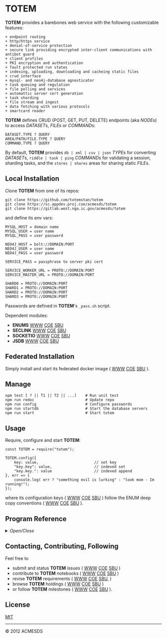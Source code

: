 # TOTEM

**TOTEM** provides a barebones web service with the following customizable features:

	+ endpoint routing
	+ http/https service
	+ denial-of-service protection
	+ secure link providing encrypted inter-client communications with antibot guard
	+ client profiles 
	+ PKI encryption and authentication
	+ fault protected run states
	+ indexing, uploading, downloading and cacheing static files
	+ crud interface
	+ mysql- and neo4j-database agnosticator
	+ task queuing and regulation
	+ file polling and services
	+ automattic server cert generation
	+ task sharding
	+ file stream and ingest
	+ data fetching with various protocols
	+ smartcard reader
  
**TOTEM** defines CRUD (POST, GET, PUT, DELETE) endpoints (aka *NODE*s) to access *DATASET*s, 
*FILE*s or *COMMAND*s:

	DATASET.TYPE ? QUERY
	AREA/PATH/FILE.TYPE ? QUERY
	COMMAND.TYPE ? QUERY

By default, **TOTEM** provides `db | xml | csv | json` *TYPE*s for converting *DATASET*s, 
`riddle | task | ping` *COMMAND*s for validating a session, sharding tasks,
and the `stores | shares` areas for sharing static *FILE*s.

## Local Installation

Clone **TOTEM** from one of its repos:

	git clone https://github.com/totemstan/totem
	git clone https://sc.appdev.proj.coe/acmesds/totem
	git clone https://gitlab.west.nga.ic.gov/acmesds/totem

and define its env vars:

	MYSQL_HOST = domain name
	MYSQL_USER = user name
	MYSQL_PASS = user password
	
	NEO4J_HOST = bolt://DOMAIN:PORT
	NEO4J_USER = user name
	NEO4J_PASS = user password

	SERVICE_PASS = passphrase to server pki cert
	
	SERVICE_WORKER_URL = PROTO://DOMAIN:PORT
	SERVICE_MASTER_URL = PROTO://DOMAIN:PORT
	
	SHARD0 = PROTO://DOMAIN:PORT
	SHARD1 = PROTO://DOMAIN:PORT
	SHARD2 = PROTO://DOMAIN:PORT
	SHARD3 = PROTO://DOMAIN:PORT

Passwords are defined in **TOTEM**'s `_pass.sh` script.

Dependent modules:

+ **ENUMS** [WWW](https://github.com/totemstan/enums)  [COE](https://sc.appdev.proj.coe/acmesds/enums)  [SBU](https://gitlab.west.nga.ic.gov/acmesds/enums)  
+ **SECLINK** [WWW](https://github.com/totemstan/securelink)  [COE](https://sc.appdev.proj.coe/acmesds/securelink)  [SBU](https://gitlab.west.nga.ic.gov/acmesds/securelink)  
+ **SOCKETIO** [WWW](https://github.com/totemstan/socketio)  [COE](https://sc.appdev.proj.coe/acmesds/socketio)  [SBU](https://gitlab.west.nga.ic.gov/acmesds/socketio)  
+ **JSDB** [WWW](https://github.com/totemstan/jsdb)  [COE](https://sc.appdev.proj.coe/acmesds/jsdb)  [SBU](https://gitlab.west.nga.ic.gov/acmesds/jsdb)  

## Federated Installation

Simply install and start its federated docker image (
[WWW](https://github.com/totemstan/dockify) 
[COE](https://sc.appdev.proj.coe/acmesds/dockify)
[SBU](https://gitlab.west.nga.ic.gov/acmesds/dockify)
).

## Manage 

	npm test [ ? || T1 || T2 || ...]	# Run unit test
	npm run redoc						# Update repo
	npm run config						# Configure passwords
	npm run startdb						# Start the database servers
	npm run start						# Start totem

## Usage

Require, configure and start **TOTEM**:
	
	const TOTEM = require("totem");

	TOTEM.config({
		key: value, 						// set key
		"key.key": value, 					// indexed set
		"key.key.": value					// indexed append
	}, err => {
		console.log( err ? "something evil is lurking" : "look mom - Im running!");
	});

where its configuration keys (
[WWW](http://totem.zapto.org/shares/prm/totem/index.html) 
[COE](https://totem.west.ile.nga.ic.gov/shares/prm/totem/index.html) 
[SBU](https://totem.nga.mil/shares/prm/totem/index.html)
)
follow the ENUM deep copy conventions (
[WWW](https://github.com/totemstan/enum) 
[COE](https://sc.appdev.proj.coe/acmesds/enum) 
[SBU](https://gitlab.west.nga.ic.gov/acmesds/enum)
).

## Program Reference
<details>
<summary>
<i>Open/Close</i>
</summary>
## Modules

<dl>
<dt><a href="#module_TOTEM">TOTEM</a></dt>
<dd><p>Provides a <a href="https://github.com/totemstan/totem">barebones web service</a>.  This module documented 
in accordance with <a href="https://jsdoc.app/">jsdoc</a>.</p>
</dd>
<dt><a href="#TOTEM.module_String">String</a></dt>
<dd></dd>
</dl>

<a name="module_TOTEM"></a>

## TOTEM
Provides a [barebones web service](https://github.com/totemstan/totem).  This module documented 
in accordance with [jsdoc](https://jsdoc.app/).

**Requires**: <code>module:http</code>, <code>module:https</code>, <code>module:fs</code>, <code>module:constants</code>, <code>module:cluster</code>, <code>module:child\_process</code>, <code>module:os</code>, <code>module:stream</code>, <code>module:vm</code>, <code>module:crypto</code>, <code>module:enums</code>, <code>module:jsdb</code>, <code>module:securelink</code>, <code>module:socketio</code>, <code>module:mime</code>, <code>module:mysql</code>, <code>module:xml2js</code>, <code>module:toobusy</code>, <code>module:json2csv</code>, <code>module:js2xmlparser</code>, <code>module:toobusy-js</code>, <code>module:cheerio</code>  
**Author**: [ACMESDS](https://totemstan.github.io)  
**Example**  
```js
// npm test T1
// Create simple service but dont start it.
Log({
	msg: "Im simply a Totem interface so Im not even running as a service", 
	default_fetcher_endpts: TOTEM.byTable,
	default_protect_mode: TOTEM.guard,
	default_cores_used: TOTEM.cores
});
```
**Example**  
```js
// npm test T2
// Totem service running in fault protection mode, no database, no UI; but I am running
// with 2 workers and the default endpoint routes.

TOTEM.config({
	mysql: null,
	guard: true,
	cores: 2
}, sql => {

	Log( 
`I'm a Totem service running in fault protection mode, no database, no UI; but I am running
with 2 workers and the default endpoint routes` );

});
```
**Example**  
```js
// npm test T3
// A Totem service with no workers.

TOTEM.config({
}, sql => {
	Log( 
`I'm a Totem service with no workers. I do, however, have a mysql database from which I've derived 
my startup options (see the openv.apps table for the Nick="Totem1").  
No endpoints to speak off (execept for the standard wget, riddle, etc) but you can hit "/files/" to index 
these files. `
	);
});
```
**Example**  
```js
// npm test T4
// Only 1 worker, unprotected, a mysql database, and two endpoints.

TOTEM.config({
	byTable: {
		dothis: function dothis(req,res) {  //< named handlers are shown in trace in console
			res( "123" );

			Log("", {
				do_query: req.query
			});
		},

		dothat: function dothat(req,res) {

			if (req.query.x)
				res( [{x:req.query.x+1,y:req.query.x+2}] );
			else
				res( new Error("We have a problem huston") );

			Log("", {
				msg: `Like dothis, but needs an ?x=value query`, 
				or_query: req.query,
				or_user: req.client
			});
		}
	}
}, sql => {
	Log("", {
		msg:
`As always, if the openv.apps Encrypt is set for the Nick="Totem" app, this service is now **encrypted** [*]
and has https (vs http) endpoints, here /dothis and /dothat endpoints.  Ive only requested only 1 worker (
aka core), Im running unprotected, and have a mysql database.  
[*] If my NICK.pfx does not already exists, Totem will create its password protected NICK.pfx cert from the
associated public NICK.crt and private NICK.key certs it creates.`,
		my_endpoints: T.byTable
	});
});
```
**Example**  
```js
// npm test T5
// no cores but a mysql database and an anti-bot shield

TOTEM.config({
	riddles: 20
}, sql => {
	Log("", {
		msg:
`I am Totem client, with no cores but I do have mysql database and I have an anti-bot shield!!  Anti-bot
shields require a Encrypted service, and a UI (like that provided by DEBE) to be of any use.`, 
		mysql_derived_parms: T.site
	});
});
```
**Example**  
```js
// npm test T6
// Testing tasker with database, 3 cores and an additional /test endpoint.

TOTEM.config({
	guard: false,	// ex override default 
	cores: 3,		// ex override default

	"byTable.": {  // define endpoints
		test: function (req,res) {
			res(" here we go");  // endpoint must always repond to its client 
			if (CLUSTER.isMaster)  // setup tasking examples on on master
				switch (req.query.opt || 1) {  // test example runTask
					case 1: 
						T.runTask({  // setup tasking for loops over these keys
							keys: "i,j",
							i: [1,2,3],
							j: [4,5]
						}, 
							// define the task which returns a message msg
							($) => "hello i,j=" + [i,j] + " from worker " + $.worker + " on " + $.node, 

							// define the message msg handler
							(msg) => console.log(msg)
						);
						break;

					case 2:
						T.runTask({
							qos: 1,
							keys: "i,j",
							i: [1,2,3],
							j: [4,5]
						}, 
							($) => "hello i,j=" + [i,j] + " from worker " + $.worker + " on " + $.node, 
							(msg) => console.log(msg)
						);
						break;

					case 3:
						break;
				}

		}
	}

}, sql => {
	Log( "Testing runTask with database and 3 cores at /test endpoint" );
});
```
**Example**  
```js
// npm test T7
// Conduct db maintenance

TOTEM.config({
}, sql => {				
	Log( "db maintenance" );

	if (CLUSTER.isMaster)
		switch (process.argv[3]) {
			case 1: 
				sql.query( "select voxels.id as voxelID, chips.id as chipID from openv.voxels left join openv.chips on voxels.Ring = chips.Ring", function (err,recs) {
					recs.forEach( rec => {
						sql.query("update openv.voxels set chipID=? where ID=?", [rec.chipID, rec.voxelID], err => {
							Log(err);
						});
					});
				});
				break;

			case 2:
				sql.query("select ID, Ring from openv.voxels", function (err, recs) {
					recs.forEach( rec => {
						sql.query(
							"update openv.voxels set Point=geomFromText(?) where ?", 
							[ `POINT(${rec.Ring[0][0].x} ${rec.Ring[0][0].y})` , {ID: rec.ID} ], 
							err => {
								Log(err);
						});
					});
				});
				break;

			case 3:
				sql.query( "select voxels.id as voxelID, cache.id as chipID from openv.voxels left join openv.cache on voxels.Ring = cache.geo1", function (err,recs) {
					Log(err);
					recs.forEach( rec => {
						sql.query("update openv.voxels set chipID=? where ID=?", [rec.chipID, rec.voxelID], err => {
							Log(err);
						});
					});
				});
				break;

			case 4:
				sql.query("select ID, geo1 from openv.cache where bank='chip'", function (err, recs) {
					recs.forEach( rec => {
						if (rec.geo1)
							sql.query(
								"update openv.cache set x1=?, x2=? where ?", 
								[ rec.geo1[0][0].x, rec.geo1[0][0].y, {ID: rec.ID} ], 
								err => {
									Log(err);
							});
					});
				});
				break;

			case 5: 
				var parms = {
ring: "[degs] closed ring [lon, lon], ... ]  specifying an area of interest on the earth's surface",
"chip length": "[m] length of chip across an edge",
"chip samples": "[pixels] number of pixels across edge of chip"
				};
				//get all tables and revise field comments with info data here -  archive parms - /parms in flex will
				//use getfileds to get comments and return into

			case 6:
				var 
					RAN = require("../randpr"),
					ran = new RAN({
						models: ["sinc"],
						Mmax: 150,  // max coherence intervals
						Mstep: 5 	// step intervals
					});

				ran.config( function (pc) {
					var 
						vals = pc.values,
						vecs = pc.vectors,
						N = vals.length, 
						ref = vals[N-1];

					vals.forEach( (val, idx) => {
						var
							save = {
								correlation_model: pc.model,
								coherence_intervals: pc.intervals,
								eigen_value: val,
								eigen_index: idx,
								ref_value: ref,
								max_intervals: ran.Mmax,
								eigen_vector: JSON.stringify( vecs[idx] )
							};

						sql.query("INSERT INTO openv.pcs SET ? ON DUPLICATE KEY UPDATE ?", [save,save] );	
					});
				});
				break;	
		}
});		
```
**Example**  
```js
// npm test T8
// Conduct neo4j database maintenance

const $ = require("../man/man.js");
TOTEM.config();
neoThread( neo => {
	neo.cypher( "MATCH (n:gtd) RETURN n", {}, (err,nodes) => {
		Log("nodes",err,nodes.length,nodes[0]);
		var map = {};
		nodes.forEach( (node,idx) => map[node.n.name] = idx );
		//Log(">map",map);

		neo.cypher( "MATCH (a:gtd)-[r]->(b:gtd) RETURN r", {}, (err,edges) => {
			Log("edges",err,edges.length,edges[0]);
			var 
				N = nodes.length,	
				cap = $([N,N], (u,v,C) => C[u][v] = 0 ),
				lambda = $([N,N], (u,v,L) => L[u][v] = 0),
				lamlist = $(N, (n,L) => L[n] = [] );

			edges.forEach( edge => cap[map[edge.r.srcId]][map[edge.r.tarId]] = 1 );

			//Log(">cap",cap);

			for (var s=0; s<N; s++)
				for (var t=s+1; t<N; t++) {
					var 
						{cutset} = $.MaxFlowMinCut(cap,s,t),
						cut = lambda[s][t] = lambda[t][s] = cutset.length;

					lamlist[cut].push([s,t]);
				}

			lamlist.forEach( (list,r) => {
				if ( r && list.length ) Log(r,list);
			});

		});
	});
});	
```
<a name="TOTEM.module_String"></a>

## String

* [String](#TOTEM.module_String)
    * _static_
        * [.errors](#TOTEM.module_String.errors)
        * [.tasking](#TOTEM.module_String.tasking)
        * [.dogs](#TOTEM.module_String.dogs)
        * [.createCert](#TOTEM.module_String.createCert)
        * [.stop](#TOTEM.module_String.stop)
        * [.sqlThread](#TOTEM.module_String.sqlThread)
        * [.neoThread](#TOTEM.module_String.neoThread)
        * [.crudIF](#TOTEM.module_String.crudIF)
        * [.reqFlags](#TOTEM.module_String.reqFlags)
        * [.secureLink](#TOTEM.module_String.secureLink)
        * [.cores](#TOTEM.module_String.cores)
        * [.onFile](#TOTEM.module_String.onFile)
        * [.modTimes](#TOTEM.module_String.modTimes)
        * [.behindProxy](#TOTEM.module_String.behindProxy)
        * [.name](#TOTEM.module_String.name)
        * [.passEncrypted](#TOTEM.module_String.passEncrypted)
        * [.$master](#TOTEM.module_String.$master)
        * [.site](#TOTEM.module_String.site)
        * [.filterRecords](#TOTEM.module_String.filterRecords)
        * [.byTable](#TOTEM.module_String.byTable)
            * [.ping(req, res)](#TOTEM.module_String.byTable.ping)
            * [.task(req, res)](#TOTEM.module_String.byTable.task)
            * [.riddle(req, res)](#TOTEM.module_String.byTable.riddle)
        * [.byAction](#TOTEM.module_String.byAction)
        * [.byType](#TOTEM.module_String.byType)
        * [.byArea](#TOTEM.module_String.byArea)
        * [.trustStore](#TOTEM.module_String.trustStore)
        * [.server](#TOTEM.module_String.server)
        * [.select](#TOTEM.module_String.select)
        * [.update](#TOTEM.module_String.update)
        * [.delete](#TOTEM.module_String.delete)
        * [.insert](#TOTEM.module_String.insert)
        * [.execute](#TOTEM.module_String.execute)
        * [.guard](#TOTEM.module_String.guard)
        * [.guards](#TOTEM.module_String.guards)
        * [.admitRules](#TOTEM.module_String.admitRules)
        * [.riddles](#TOTEM.module_String.riddles)
        * [.paths](#TOTEM.module_String.paths)
        * [.uploadFile](#TOTEM.module_String.uploadFile)
        * [.busyTime](#TOTEM.module_String.busyTime)
        * [.cache](#TOTEM.module_String.cache)
        * [.routeRequest(req, res)](#TOTEM.module_String.routeRequest)
        * [.config(opts, cb)](#TOTEM.module_String.config)
            * [~configService(agent)](#TOTEM.module_String.config..configService)
                * [~createServer()](#TOTEM.module_String.config..configService..createServer)
                    * [~startServer(server, port, cb)](#TOTEM.module_String.config..configService..createServer..startServer)
        * [.runTask(opts, task, cb)](#TOTEM.module_String.runTask)
        * [.watchFile(path, callback)](#TOTEM.module_String.watchFile)
        * [.getBrick(client, name, cb)](#TOTEM.module_String.getBrick)
        * [.setContext()](#TOTEM.module_String.setContext)
    * _inner_
        * [~parseXML(cb)](#TOTEM.module_String..parseXML) ⇐ <code>String</code>
        * [~stopService()](#TOTEM.module_String..stopService)
        * [~createCert(owner, password, cb)](#TOTEM.module_String..createCert)
        * [~resolveClient(req, res)](#TOTEM.module_String..resolveClient)
        * [~uploadFile(client, source, sinkPath, tags, cb)](#TOTEM.module_String..uploadFile)
        * [~selectDS(req, res)](#TOTEM.module_String..selectDS)
        * [~insertDS(req, res)](#TOTEM.module_String..insertDS)
        * [~deleteDS(req, res)](#TOTEM.module_String..deleteDS)
        * [~updateDS(req, res)](#TOTEM.module_String..updateDS)
        * [~executeDS(req, res)](#TOTEM.module_String..executeDS)

<a name="TOTEM.module_String.errors"></a>

### String.errors
Error messages

**Kind**: static property of [<code>String</code>](#TOTEM.module_String)  
**Cfg**: <code>Object</code>  
<a name="TOTEM.module_String.tasking"></a>

### String.tasking
Common methods for task sharding

**Kind**: static property of [<code>String</code>](#TOTEM.module_String)  
**Cfg**: <code>Object</code>  
<a name="TOTEM.module_String.dogs"></a>

### String.dogs
Watchdogs {name: dog(sql, lims), ... } run at intervals dog.cycle seconds usings its
dog.trace, dog.parms, sql connector and threshold parameters.

**Kind**: static property of [<code>String</code>](#TOTEM.module_String)  
**Cfg**: <code>Object</code>  
<a name="TOTEM.module_String.createCert"></a>

### String.createCert
Create a PKI cert given user name and password.

**Kind**: static property of [<code>String</code>](#TOTEM.module_String)  
**Cfg**: <code>Function</code>  

| Param | Type | Description |
| --- | --- | --- |
| path | <code>String</code> | to file being watched |
| callback | <code>function</code> | cb(sql, name, path) when file at path has changed |

<a name="TOTEM.module_String.stop"></a>

### String.stop
Stop the server.

**Kind**: static property of [<code>String</code>](#TOTEM.module_String)  
**Cfg**: <code>Function</code>  
<a name="TOTEM.module_String.sqlThread"></a>

### String.sqlThread
Thread a new sql connection to a callback.

**Kind**: static property of [<code>String</code>](#TOTEM.module_String)  
**Cfg**: <code>Function</code>  

| Param | Type | Description |
| --- | --- | --- |
| cb | <code>function</code> | callback(sql connector) |

<a name="TOTEM.module_String.neoThread"></a>

### String.neoThread
Thread a new neo4j connection to a callback.

**Kind**: static property of [<code>String</code>](#TOTEM.module_String)  
**Cfg**: <code>Function</code>  

| Param | Type | Description |
| --- | --- | --- |
| cb | <code>function</code> | callback(sql connector) |

<a name="TOTEM.module_String.crudIF"></a>

### String.crudIF
REST-to-CRUD translations

**Kind**: static property of [<code>String</code>](#TOTEM.module_String)  
**Cfg**: <code>Object</code>  
<a name="TOTEM.module_String.reqFlags"></a>

### String.reqFlags
Options to parse request flags

**Kind**: static property of [<code>String</code>](#TOTEM.module_String)  
**Cfg**: <code>Object</code>  
<a name="TOTEM.module_String.secureLink"></a>

### String.secureLink
Enabled to support web sockets

**Kind**: static property of [<code>String</code>](#TOTEM.module_String)  
**Cfg**: <code>Boolean</code> [sockets=false]  
<a name="TOTEM.module_String.cores"></a>

### String.cores
Number of worker cores (0 for master-only).  If cores>0, masterport should != workPort, master becomes HTTP server, and workers
become HTTP/HTTPS depending on encrypt option.  In the coreless configuration, master become HTTP/HTTPS depending on 
encrypt option, and there are no workers.  In this way, a client can access stateless workers on the workerport, and stateful 
workers via the masterport.

**Kind**: static property of [<code>String</code>](#TOTEM.module_String)  
**Cfg**: <code>Number</code> [cores=0]  
<a name="TOTEM.module_String.onFile"></a>

### String.onFile
Folder watching callbacks cb(path)

**Kind**: static property of [<code>String</code>](#TOTEM.module_String)  
**Cfg**: <code>Object</code>  
<a name="TOTEM.module_String.modTimes"></a>

### String.modTimes
File mod-times tracked as OS will trigger multiple events when file changed

**Kind**: static property of [<code>String</code>](#TOTEM.module_String)  
**Cfg**: <code>Object</code>  
<a name="TOTEM.module_String.behindProxy"></a>

### String.behindProxy
Enable if https server being proxied

**Kind**: static property of [<code>String</code>](#TOTEM.module_String)  
**Cfg**: <code>Boolean</code> [behindProxy=false]  
<a name="TOTEM.module_String.name"></a>

### String.name
Service name used to
	1) derive site parms from mysql openv.apps by Nick=name
	2) set mysql name.table for guest clients,
	3) identify server cert name.pfx file.

If the Nick=name is not located in openv.apps, the supplied	config() options 
are not overridden.

**Kind**: static property of [<code>String</code>](#TOTEM.module_String)  
<a name="TOTEM.module_String.passEncrypted"></a>

### String.passEncrypted
Enabled when master/workers on encrypted service

**Kind**: static property of [<code>String</code>](#TOTEM.module_String)  
**Cfg**: <code>Boolean</code>  
<a name="TOTEM.module_String.$master"></a>

### String.$master
Host information: https encryption passphrase,
domain name of workers, domain name of master.

**Kind**: static property of [<code>String</code>](#TOTEM.module_String)  
**Cfg**: <code>String</code> [name="Totem"]  
<a name="TOTEM.module_String.site"></a>

### String.site
Site context extended by the mysql derived query when service starts

**Kind**: static property of [<code>String</code>](#TOTEM.module_String)  
**Cfg**: <code>Object</code>  
<a name="TOTEM.module_String.filterRecords"></a>

### String.filterRecords
Endpoint filterRecords cb(data data as string || error)

**Kind**: static property of [<code>String</code>](#TOTEM.module_String)  
**Cfg**: <code>Object</code>  
<a name="TOTEM.module_String.byTable"></a>

### String.byTable
By-table endpoint routers {table: method(req,res), ... } for data fetchers, system and user management

**Kind**: static property of [<code>String</code>](#TOTEM.module_String)  
**Cfg**: <code>Object</code>  

* [.byTable](#TOTEM.module_String.byTable)
    * [.ping(req, res)](#TOTEM.module_String.byTable.ping)
    * [.task(req, res)](#TOTEM.module_String.byTable.task)
    * [.riddle(req, res)](#TOTEM.module_String.byTable.riddle)

<a name="TOTEM.module_String.byTable.ping"></a>

#### byTable.ping(req, res)
Endpoint to test connectivity.

**Kind**: static method of [<code>byTable</code>](#TOTEM.module_String.byTable)  

| Param | Type | Description |
| --- | --- | --- |
| req | <code>Object</code> | Totem request |
| res | <code>function</code> | Totem response |

<a name="TOTEM.module_String.byTable.task"></a>

#### byTable.task(req, res)
Endpoint to shard a task to the compute nodes.

**Kind**: static method of [<code>byTable</code>](#TOTEM.module_String.byTable)  

| Param | Type | Description |
| --- | --- | --- |
| req | <code>Object</code> | Totem request |
| res | <code>function</code> | Totem response |

<a name="TOTEM.module_String.byTable.riddle"></a>

#### byTable.riddle(req, res)
Endpoint to validate clients response to an antibot challenge.

**Kind**: static method of [<code>byTable</code>](#TOTEM.module_String.byTable)  

| Param | Type | Description |
| --- | --- | --- |
| req | <code>Object</code> | Totem session request |
| res | <code>function</code> | Totem response callback |

<a name="TOTEM.module_String.byAction"></a>

### String.byAction
By-action endpoint routers for accessing engines

**Kind**: static property of [<code>String</code>](#TOTEM.module_String)  
**Cfg**: <code>Object</code>  
<a name="TOTEM.module_String.byType"></a>

### String.byType
By-type endpoint routers  {type: method(req,res), ... } for accessing dataset readers

**Kind**: static property of [<code>String</code>](#TOTEM.module_String)  
**Cfg**: <code>Object</code>  
<a name="TOTEM.module_String.byArea"></a>

### String.byArea
By-area endpoint routers {area: method(req,res), ... } for sending/cacheing files

**Kind**: static property of [<code>String</code>](#TOTEM.module_String)  
**Cfg**: <code>Object</code>  
<a name="TOTEM.module_String.trustStore"></a>

### String.trustStore
Trust store extened with certs in the certs.truststore folder when the service starts in encrypted mode

**Kind**: static property of [<code>String</code>](#TOTEM.module_String)  
**Cfg**: <code>Object</code>  
<a name="TOTEM.module_String.server"></a>

### String.server
CRUDE (req,res) method to respond to Totem request

**Kind**: static property of [<code>String</code>](#TOTEM.module_String)  
**Cfg**: <code>Object</code>  
<a name="TOTEM.module_String.select"></a>

### String.select
CRUDE (req,res) method to respond to a select||GET request

**Kind**: static property of [<code>String</code>](#TOTEM.module_String)  
**Cfg**: <code>Function</code>  

| Param | Type | Description |
| --- | --- | --- |
| req | <code>Object</code> | Totem session request |
| res | <code>function</code> | Totem session response |

<a name="TOTEM.module_String.update"></a>

### String.update
CRUDE (req,res) method to respond to a update||POST request

**Kind**: static property of [<code>String</code>](#TOTEM.module_String)  
**Cfg**: <code>Function</code>  

| Param | Type | Description |
| --- | --- | --- |
| req | <code>Object</code> | Totem session request |
| res | <code>function</code> | Totem session response |

<a name="TOTEM.module_String.delete"></a>

### String.delete
CRUDE (req,res) method to respond to a delete||DELETE request

**Kind**: static property of [<code>String</code>](#TOTEM.module_String)  
**Cfg**: <code>Function</code>  

| Param | Type | Description |
| --- | --- | --- |
| req | <code>Object</code> | Totem session request |
| res | <code>function</code> | Totem session response |

<a name="TOTEM.module_String.insert"></a>

### String.insert
CRUDE (req,res) method to respond to a insert||PUT request

**Kind**: static property of [<code>String</code>](#TOTEM.module_String)  
**Cfg**: <code>Function</code>  

| Param | Type | Description |
| --- | --- | --- |
| req | <code>Object</code> | Totem session request |
| res | <code>function</code> | Totem session response |

<a name="TOTEM.module_String.execute"></a>

### String.execute
CRUDE (req,res) method to respond to a Totem request

**Kind**: static property of [<code>String</code>](#TOTEM.module_String)  
**Cfg**: <code>Function</code>  

| Param | Type | Description |
| --- | --- | --- |
| req | <code>Object</code> | Totem session request |
| res | <code>function</code> | Totem session response |

<a name="TOTEM.module_String.guard"></a>

### String.guard
Enable/disable service fault protection guards

**Kind**: static property of [<code>String</code>](#TOTEM.module_String)  
**Cfg**: <code>Boolean</code>  
<a name="TOTEM.module_String.guards"></a>

### String.guards
Service guard modes

**Kind**: static property of [<code>String</code>](#TOTEM.module_String)  
**Cfg**: <code>Object</code>  
<a name="TOTEM.module_String.admitRules"></a>

### String.admitRules
Client admission rules

**Kind**: static property of [<code>String</code>](#TOTEM.module_String)  
**Cfg**: <code>Object</code>  
<a name="TOTEM.module_String.riddles"></a>

### String.riddles
Number of antibot riddles to extend

**Kind**: static property of [<code>String</code>](#TOTEM.module_String)  
**Cfg**: <code>Number</code> [riddles=0]  
<a name="TOTEM.module_String.paths"></a>

### String.paths
Default paths to service files

**Kind**: static property of [<code>String</code>](#TOTEM.module_String)  
**Cfg**: <code>Object</code>  
<a name="TOTEM.module_String.uploadFile"></a>

### String.uploadFile
File uploader

**Kind**: static property of [<code>String</code>](#TOTEM.module_String)  
**Cfg**: <code>Function</code>  
<a name="TOTEM.module_String.busyTime"></a>

### String.busyTime
Server toobusy check period in seconds

**Kind**: static property of [<code>String</code>](#TOTEM.module_String)  
**Cfg**: <code>Number</code>  
<a name="TOTEM.module_String.cache"></a>

### String.cache
File cache

**Kind**: static property of [<code>String</code>](#TOTEM.module_String)  
**Cfg**: <code>Object</code>  
<a name="TOTEM.module_String.routeRequest"></a>

### String.routeRequest(req, res)
Route NODE = /DATASET.TYPE requests using the configured byArea, byType, byTable, 
byActionTable then byAction routers.	

The provided response method accepts a string, an objects, an array, an error, or 
a file-cache function and terminates the session's sql connection.  The client is 
validated and their session logged.

In phase3 of the session setup, the following is added to the req:

	files: [...]		// list of files being uploaded
	//canvas: {...}		// canvas being uploaded
	query: {...} 		// raw keys from url
	where: {...} 		// sql-ized query keys from url
	body: {...}			// body keys from request 
	flags: {...} 		// flag keys from url
	index: {...}		// sql-ized index keys from url
	path: "/[area/...]name.type"			// requested resource
	area: "name"		// file area being requested
	table: "name"		// name of sql table being requested
	ds:	"db.name"		// fully qualified sql table
	body: {...}			// json parsed post
	type: "type" 		// type part

**Kind**: static method of [<code>String</code>](#TOTEM.module_String)  
**Cfg**: <code>Function</code>  

| Param | Type | Description |
| --- | --- | --- |
| req | <code>Object</code> | session request |
| res | <code>Object</code> | session response |

<a name="TOTEM.module_String.config"></a>

### String.config(opts, cb)
Configure and start the service with options and optional callback when started.
Configure database, define site context, then protect, connect, start and initialize this server.

**Kind**: static method of [<code>String</code>](#TOTEM.module_String)  
**Cfg**: <code>Function</code>  

| Param | Type | Description |
| --- | --- | --- |
| opts | <code>Object</code> | configuration options following the Copy() conventions. |
| cb | <code>function</code> | callback(err) after service configured |


* [.config(opts, cb)](#TOTEM.module_String.config)
    * [~configService(agent)](#TOTEM.module_String.config..configService)
        * [~createServer()](#TOTEM.module_String.config..configService..createServer)
            * [~startServer(server, port, cb)](#TOTEM.module_String.config..configService..createServer..startServer)

<a name="TOTEM.module_String.config..configService"></a>

#### config~configService(agent)
Configure (create, start then initialize) a service that will handle its request-response 
		sessions.

		The session request is constructed in 3 phases: startRequest, startResponse, then routeRequest.
		As these phases are performed, the request hash req is extended.

**Kind**: inner method of [<code>config</code>](#TOTEM.module_String.config)  

| Param | Type | Description |
| --- | --- | --- |
| agent | <code>function</code> | callback(req,res) to handle session request-response |


* [~configService(agent)](#TOTEM.module_String.config..configService)
    * [~createServer()](#TOTEM.module_String.config..configService..createServer)
        * [~startServer(server, port, cb)](#TOTEM.module_String.config..configService..createServer..startServer)

<a name="TOTEM.module_String.config..configService..createServer"></a>

##### configService~createServer()
Create and start the HTTP/HTTPS server.  If starting a HTTPS server, the truststore
			is scanned for PKI certs.

**Kind**: inner method of [<code>configService</code>](#TOTEM.module_String.config..configService)  
<a name="TOTEM.module_String.config..configService..createServer..startServer"></a>

###### createServer~startServer(server, port, cb)
Start service and attach listener.  Established the secureLink if configured.  Establishes
				server-busy tests to thwart deniel-of-service attackes and process guards to trap faults.  When
				starting the master process, other configurations are completed.  Watchdogs and proxies are
				also established.

**Kind**: inner method of [<code>createServer</code>](#TOTEM.module_String.config..configService..createServer)  

| Param | Type | Description |
| --- | --- | --- |
| server | <code>Object</code> | server being started |
| port | <code>Numeric</code> | port number to listen on |
| cb | <code>function</code> | callback listener cb(Req,Res) |

<a name="TOTEM.module_String.runTask"></a>

### String.runTask(opts, task, cb)
Shard one or more tasks to workers residing in a compute node cloud.

**Kind**: static method of [<code>String</code>](#TOTEM.module_String)  
**Cfg**: <code>Function</code>  

| Param | Type | Description |
| --- | --- | --- |
| opts | <code>Object</code> | tasking options (see example) |
| task | <code>function</code> | runTask of the form ($) => {return msg} where $ contains process info |
| cb | <code>function</code> | callback of the form (msg) => {...} to process msg returned by task |

**Example**  
```js
runTask({  		// example
	keys: "i,j,k",  	// e.g. array indecies
	i: [0,1,2,3],  		// domain of index i
	j: [4,8],				// domain of index j
	k: [0],					// domain of index k
	qos: 0,				// regulation time in ms if not zero
	local: false, 		// enable to run task local, i.e. w/o workers and nodes
	workers: 4, 		// limit number of workers (aka cores) per node
	nodes: 3 			// limit number of nodes (ala locales) in the cluster
}, 
	// here, a simple task that returns a message 
	$ => "my result is " + (i + j*k) + " from " + $.worker + " on "  + $.node,

	// here, a simple callback that displays the task results
	msg => console.log(msg) 
);
```
<a name="TOTEM.module_String.watchFile"></a>

### String.watchFile(path, callback)
Establish smart file watcher when file at area/name has changed.

**Kind**: static method of [<code>String</code>](#TOTEM.module_String)  
**Cfg**: <code>Function</code>  

| Param | Type | Description |
| --- | --- | --- |
| path | <code>String</code> | to file being watched |
| callback | <code>function</code> | cb(sql, name, path) when file at path has changed |

<a name="TOTEM.module_String.getBrick"></a>

### String.getBrick(client, name, cb)
Get (or create if needed) a file with callback cb(fileID, sql) if no errors

**Kind**: static method of [<code>String</code>](#TOTEM.module_String)  
**Cfg**: <code>Function</code>  

| Param | Type | Description |
| --- | --- | --- |
| client | <code>String</code> | owner of file |
| name | <code>String</code> | of file to get/make |
| cb | <code>function</code> | callback(file, sql) if no errors |

<a name="TOTEM.module_String.setContext"></a>

### String.setContext()
Sets the site context parameters.

**Kind**: static method of [<code>String</code>](#TOTEM.module_String)  
**Cfg**: <code>Function</code>  
<a name="TOTEM.module_String..parseXML"></a>

### String~parseXML(cb) ⇐ <code>String</code>
Parse XML string into json and callback cb(json)

**Kind**: inner method of [<code>String</code>](#TOTEM.module_String)  
**Extends**: <code>String</code>  

| Param | Type | Description |
| --- | --- | --- |
| cb | <code>function</code> | callback( json || null if error ) |

<a name="TOTEM.module_String..stopService"></a>

### String~stopService()
Stop the server.

**Kind**: inner method of [<code>String</code>](#TOTEM.module_String)  
<a name="TOTEM.module_String..createCert"></a>

### String~createCert(owner, password, cb)
Create a cert for the desired owner with the desired passphrase then 
callback cb() when complete.

**Kind**: inner method of [<code>String</code>](#TOTEM.module_String)  

| Param | Type | Description |
| --- | --- | --- |
| owner | <code>String</code> | userID to own this cert |
| password | <code>String</code> | for this cert |
| cb | <code>function</code> | callback when completed |

<a name="TOTEM.module_String..resolveClient"></a>

### String~resolveClient(req, res)
Validate a client's session by attaching a log, profile, group, client, 
cert and joined info to this `req` request then callback `res`(error) with 
a null `error` if the session was sucessfully validated.

**Kind**: inner method of [<code>String</code>](#TOTEM.module_String)  

| Param | Type | Description |
| --- | --- | --- |
| req | <code>Object</code> | totem session request |
| res | <code>function</code> | totem session responder |

<a name="TOTEM.module_String..uploadFile"></a>

### String~uploadFile(client, source, sinkPath, tags, cb)
Uploads a source stream `srcStream` to a target file `sinkPath` owned by the 
specified `client`; optional `tags` are tagged to the upload and the callback 
`cb` is made if the upload was successful.

**Kind**: inner method of [<code>String</code>](#TOTEM.module_String)  

| Param | Type | Description |
| --- | --- | --- |
| client | <code>String</code> | file owner |
| source | <code>Stream</code> | stream |
| sinkPath | <code>String</code> | path to target file |
| tags | <code>Object</code> | hash of tags to add to file |
| cb | <code>function</code> | callback(file) if upload successful |

<a name="TOTEM.module_String..selectDS"></a>

### String~selectDS(req, res)
CRUD select endpoint.

**Kind**: inner method of [<code>String</code>](#TOTEM.module_String)  

| Param | Type | Description |
| --- | --- | --- |
| req | <code>Object</code> | Totem session request |
| res | <code>function</code> | Totem session responder |

<a name="TOTEM.module_String..insertDS"></a>

### String~insertDS(req, res)
CRUD insert endpoint.

**Kind**: inner method of [<code>String</code>](#TOTEM.module_String)  

| Param | Type | Description |
| --- | --- | --- |
| req | <code>Object</code> | Totem session request |
| res | <code>function</code> | Totem response callback |

<a name="TOTEM.module_String..deleteDS"></a>

### String~deleteDS(req, res)
CRUD delete endpoint.

**Kind**: inner method of [<code>String</code>](#TOTEM.module_String)  

| Param | Type | Description |
| --- | --- | --- |
| req | <code>Object</code> | Totem session request |
| res | <code>function</code> | Totem response callback |

<a name="TOTEM.module_String..updateDS"></a>

### String~updateDS(req, res)
CRUD update endpoint.

**Kind**: inner method of [<code>String</code>](#TOTEM.module_String)  

| Param | Type | Description |
| --- | --- | --- |
| req | <code>Object</code> | Totem session request |
| res | <code>function</code> | Totem response callback |

<a name="TOTEM.module_String..executeDS"></a>

### String~executeDS(req, res)
CRUD execute endpoint.

**Kind**: inner method of [<code>String</code>](#TOTEM.module_String)  

| Param | Type | Description |
| --- | --- | --- |
| req | <code>Object</code> | Totem session request |
| res | <code>function</code> | Totem response callback |

</details>

## Contacting, Contributing, Following

Feel free to 
* submit and status **TOTEM** issues (
[WWW](http://totem.zapto.org/issues.view) 
[COE](https://totem.west.ile.nga.ic.gov/issues.view) 
[SBU](https://totem.nga.mil/issues.view)
)  
* contribute to **TOTEM** notebooks (
[WWW](http://totem.zapto.org/shares/notebooks/) 
[COE](https://totem.west.ile.nga.ic.gov/shares/notebooks/) 
[SBU](https://totem.nga.mil/shares/notebooks/)
)  
* revise **TOTEM** requirements (
[WWW](http://totem.zapto.org/reqts.view) 
[COE](https://totem.west.ile.nga.ic.gov/reqts.view) 
[SBU](https://totem.nga.mil/reqts.view), 
)  
* browse **TOTEM** holdings (
[WWW](http://totem.zapto.org/) 
[COE](https://totem.west.ile.nga.ic.gov/) 
[SBU](https://totem.nga.mil/)
)  
* or follow **TOTEM** milestones (
[WWW](http://totem.zapto.org/milestones.view) 
[COE](https://totem.west.ile.nga.ic.gov/milestones.view) 
[SBU](https://totem.nga.mil/milestones.view)
).

## License

[MIT](LICENSE)

* * *

&copy; 2012 ACMESDS
